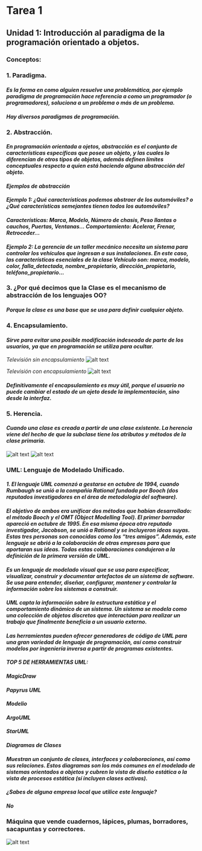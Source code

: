 # **Tarea 1**
## **Unidad 1: Introducción al paradigma de la programación orientado a objetos.**
### __Conceptos:__
### 1. Paradigma.
####    _Es la forma en como alguien resuelve una problemática, por ejemplo paradigma de programación hace          referencia a como un programador (o programadores), soluciona a un problema o más de un                    problema._ 
####    _Hay diversos paradigmas de programación._

### 2. Abstracción.
####    _En programación orientada a ojetos, abstracción es el conjunto de características específicas que          posee un objeto, y las cuales lo diferencian de otros tipos de objetos, además definen límites             conceptuales respecto a quien está haciendo alguna abstracción del objeto._

####    _Ejemplos de abstracción_
####    _Ejemplo 1: ¿Qué características podemos abstraer de los automóviles? o ¿Qué características                semejantes tienen todos los automóviles?_
####    _Características: Marca, Modelo, Número de chasis, Peso llantas o cauchos, Puertas, Ventanas...             Comportamiento: Acelerar, Frenar, Retroceder..._

####    _Ejemplo 2: La gerencia de un taller mecánico necesita un sistema para controlar los vehículos que          ingresan a sus instalaciones. En este caso, las características esenciales de la clase Vehículo            son: marca, modelo, color, falla_detectada, nombre_propietario, dirección_propietario,                     teléfono_propietario..._

### 3. ¿Por qué decimos que la Clase es el mecanismo de abstracción de los lenguajes OO?
####     _Porque la clase es una base que se usa para definir cualquier objeto._

### 4. Encapsulamiento.
####    _Sirve para evitar una posible modificación indeseada de parte de los usuarios, ya que en                   programación se utiliza para ocultar._

_Televisión sin encapsulamiento_
![alt text](./img/img.png)

_Televisión con encapsulamiento_
![alt text](./img/imagen.png)

####    _Definitivamente el encapsulamiento es muy útil, porque el usuario no puede cambiar el estado de            un ojeto desde la implementación, sino desde la interfaz._

### 5. Herencia.
####    _Cuando una clase es creada a partir de una clase existente. La herencia viene del hecho de que la          subclase tiene los atributos y métodos de la clase primaria._
![alt text](./img/herencia.PNG)
![alt text](./img/h.jpg)

### UML: Lenguaje de Modelado Unificado.
#### _1. El lenguaje UML comenzó a gestarse en octubre de 1994, cuando Rumbaugh se unió a la compañía               Rational      fundada por Booch (dos reputados investigadores en el área de metodología del                software)._
#### _El objetivo de ambos era unificar dos métodos que habían desarrollado: el método Booch y el OMT            (Object Modelling Tool). El primer borrador apareció en octubre de 1995. En esa misma época otro           reputado investigador, Jacobson, se unió a Rational y se incluyeron ideas suyas. Estas tres personas       son conocidas como los “tres amigos”. Además, este lenguaje se abrió a la colaboración de otras            empresas para que aportaran sus ideas. Todas estas colaboraciones condujeron a la definición de la         primera versión de UML._

#### _Es un lenguaje de modelado visual que se usa para especificar, visualizar, construir y documentar          artefactos de un sistema de software. Se usa para entender, diseñar, configurar, mantener y                controlar      la información sobre los sistemas a construir._
#### _UML capta la información sobre la estructura estática y el comportamiento dinámico de un sistema. Un       sistema se modela como una colección de objetos discretos que interactúan para realizar un trabajo         que finalmente beneficia a un usuario externo._

####  _Las herramientas pueden ofrecer generadores de código de UML para una gran variedad de lenguaje de         programación, así como construir modelos por ingeniería inversa a partir de programas existentes._
#### _TOP 5 DE HERRAMIENTAS UML:_
#### _MagicDraw_
#### _Papyrus UML_
#### _Modelio_
#### _ArgoUML_
#### _StarUML_

#### _Diagramas de Clases_
#### _Muestran un conjunto de clases, interfaces y colaboraciones, así como sus relaciones. Estos                diagramas son los más comunes en el modelado de sistemas orientados a objetos y cubren la vista de         diseño estática o la vista de procesos estática (sí incluyen clases activas)._

#### _¿Sabes de alguna empresa local que utilice este lenguaje?_
####  _No_

### Máquina que vende cuadernos, lápices, plumas, borradores, sacapuntas y correctores.
![alt text](./img/Captura.PNG)
